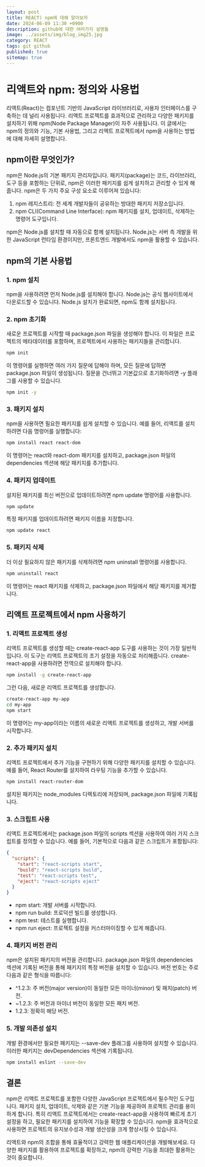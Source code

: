 ```yaml
---
layout: post
title: REACT) npm에 대해 알아보자
date: 2024-06-09 11:30 +0900
description: github에 대한 여러가지 설명들
image: ../assets/img/blog_img25.jpg
category: REACT
tags: git github
published: true
sitemap: true
---
```


# 리액트와 npm: 정의와 사용법
리액트(React)는 컴포넌트 기반의 JavaScript 라이브러리로, 사용자 인터페이스를 구축하는 데 널리 사용됩니다. 리액트 프로젝트를 효과적으로 관리하고 다양한 패키지를 설치하기 위해 npm(Node Package Manager)이 자주 사용됩니다. 이 글에서는 npm의 정의와 기능, 기본 사용법, 그리고 리액트 프로젝트에서 npm을 사용하는 방법에 대해 자세히 설명합니다.

## npm이란 무엇인가?
npm은 Node.js의 기본 패키지 관리자입니다. 패키지(package)는 코드, 라이브러리, 도구 등을 포함하는 단위로, npm은 이러한 패키지를 쉽게 설치하고 관리할 수 있게 해줍니다. npm은 두 가지 주요 구성 요소로 이루어져 있습니다:

1. npm 레지스트리: 전 세계 개발자들이 공유하는 방대한 패키지 저장소입니다.
2. npm CLI(Command Line Interface): npm 패키지를 설치, 업데이트, 삭제하는 명령어 도구입니다.

npm은 Node.js를 설치할 때 자동으로 함께 설치됩니다. Node.js는 서버 측 개발을 위한 JavaScript 런타임 환경이지만, 프론트엔드 개발에서도 npm을 활용할 수 있습니다.

## npm의 기본 사용법

### 1. npm 설치
npm을 사용하려면 먼저 Node.js를 설치해야 합니다. Node.js는 공식 웹사이트에서 다운로드할 수 있습니다. Node.js 설치가 완료되면, npm도 함께 설치됩니다.

### 2. npm 초기화
새로운 프로젝트를 시작할 때 package.json 파일을 생성해야 합니다. 이 파일은 프로젝트의 메타데이터를 포함하며, 프로젝트에서 사용하는 패키지들을 관리합니다.

````bash
npm init
````

이 명령어를 실행하면 여러 가지 질문에 답해야 하며, 모든 질문에 답하면 package.json 파일이 생성됩니다. 질문을 건너뛰고 기본값으로 초기화하려면 -y 플래그를 사용할 수 있습니다.

````bash
npm init -y
````

### 3. 패키지 설치
npm을 사용하면 필요한 패키지를 쉽게 설치할 수 있습니다. 예를 들어, 리액트를 설치하려면 다음 명령어를 실행합니다:

````bash
npm install react react-dom
````

이 명령어는 react와 react-dom 패키지를 설치하고, package.json 파일의 dependencies 섹션에 해당 패키지를 추가합니다.

### 4. 패키지 업데이트
설치된 패키지를 최신 버전으로 업데이트하려면 npm update 명령어를 사용합니다.

````bash
npm update
````

특정 패키지를 업데이트하려면 패키지 이름을 지정합니다.

````bash
npm update react
````

### 5. 패키지 삭제
더 이상 필요하지 않은 패키지를 삭제하려면 npm uninstall 명령어를 사용합니다.

````bash
npm uninstall react
````

이 명령어는 react 패키지를 삭제하고, package.json 파일에서 해당 패키지를 제거합니다.

## 리액트 프로젝트에서 npm 사용하기

### 1. 리액트 프로젝트 생성
리액트 프로젝트를 생성할 때는 create-react-app 도구를 사용하는 것이 가장 일반적입니다. 이 도구는 리액트 프로젝트의 초기 설정을 자동으로 처리해줍니다. create-react-app을 사용하려면 전역으로 설치해야 합니다.

````bash
npm install -g create-react-app
````

그런 다음, 새로운 리액트 프로젝트를 생성합니다.

````bash
create-react-app my-app
cd my-app
npm start
````

이 명령어는 my-app이라는 이름의 새로운 리액트 프로젝트를 생성하고, 개발 서버를 시작합니다.

### 2. 추가 패키지 설치
리액트 프로젝트에서 추가 기능을 구현하기 위해 다양한 패키지를 설치할 수 있습니다. 예를 들어, React Router를 설치하여 라우팅 기능을 추가할 수 있습니다.

````bash
npm install react-router-dom
````

설치된 패키지는 node_modules 디렉토리에 저장되며, package.json 파일에 기록됩니다.

### 3. 스크립트 사용
리액트 프로젝트에서는 package.json 파일의 scripts 섹션을 사용하여 여러 가지 스크립트를 정의할 수 있습니다. 예를 들어, 기본적으로 다음과 같은 스크립트가 포함됩니다:

````json
{
  "scripts": {
    "start": "react-scripts start",
    "build": "react-scripts build",
    "test": "react-scripts test",
    "eject": "react-scripts eject"
  }
}
````
- npm start: 개발 서버를 시작합니다.
- npm run build: 프로덕션 빌드를 생성합니다.
- npm test: 테스트를 실행합니다.
- npm run eject: 프로젝트 설정을 커스터마이징할 수 있게 해줍니다.

### 4. 패키지 버전 관리
npm은 설치된 패키지의 버전을 관리합니다. package.json 파일의 dependencies 섹션에 기록된 버전을 통해 패키지의 특정 버전을 설치할 수 있습니다. 버전 번호는 주로 다음과 같은 형식을 따릅니다:

- ^1.2.3: 주 버전(major version)이 동일한 모든 마이너(minor) 및 패치(patch) 버전.
- ~1.2.3: 주 버전과 마이너 버전이 동일한 모든 패치 버전.
- 1.2.3: 정확히 해당 버전.

### 5. 개발 의존성 설치
개발 환경에서만 필요한 패키지는 --save-dev 플래그를 사용하여 설치할 수 있습니다. 이러한 패키지는 devDependencies 섹션에 기록됩니다.

````bash
npm install eslint --save-dev
````

## 결론
npm은 리액트 프로젝트를 포함한 다양한 JavaScript 프로젝트에서 필수적인 도구입니다. 패키지 설치, 업데이트, 삭제와 같은 기본 기능을 제공하여 프로젝트 관리를 용이하게 합니다. 특히 리액트 프로젝트에서는 create-react-app을 사용하여 빠르게 초기 설정을 하고, 필요한 패키지를 설치하여 기능을 확장할 수 있습니다. npm을 효과적으로 사용하면 프로젝트의 유지보수성과 개발 생산성을 크게 향상시킬 수 있습니다.    

리액트와 npm의 조합을 통해 효율적이고 강력한 웹 애플리케이션을 개발해보세요. 다양한 패키지를 활용하여 프로젝트를 확장하고, npm의 강력한 기능을 최대한 활용하는 것이 중요합니다.    